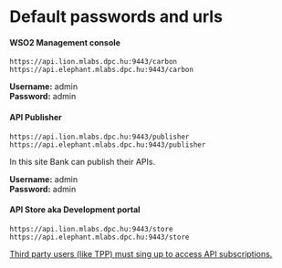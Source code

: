 # Default passwords and urls

#### WSO2 Management console

```http
https://api.lion.mlabs.dpc.hu:9443/carbon
https://api.elephant.mlabs.dpc.hu:9443/carbon
```

**Username:** admin  
**Password:** admin

#### API Publisher

```http
https://api.lion.mlabs.dpc.hu:9443/publisher
https://api.elephant.mlabs.dpc.hu:9443/publisher
```

In this site Bank can publish their APIs.

**Username:** admin  
**Password:** admin

#### API Store aka Development portal

```http
https://api.lion.mlabs.dpc.hu:9443/store
https://api.elephant.mlabs.dpc.hu:9443/store
```

[Third party users \(like TPP\) must sing up to access API subscriptions.](../signup-and-subscribe-apis-as-tpp-fpp.md)

